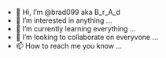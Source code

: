 - 👋 Hi, I’m @brad099 aka B_r_A_d
- 👀 I’m interested in anything ...
- 🌱 I’m currently learning everything ...
- 💞️ I’m looking to collaborate on everyvone ...
- 📫 How to reach me you know ...

<!---
brad099/brad099 is a ✨ special ✨ repository because its `README.md` (this file) appears on your GitHub profile.
You can click the Preview link to take a look at your changes.
--->
